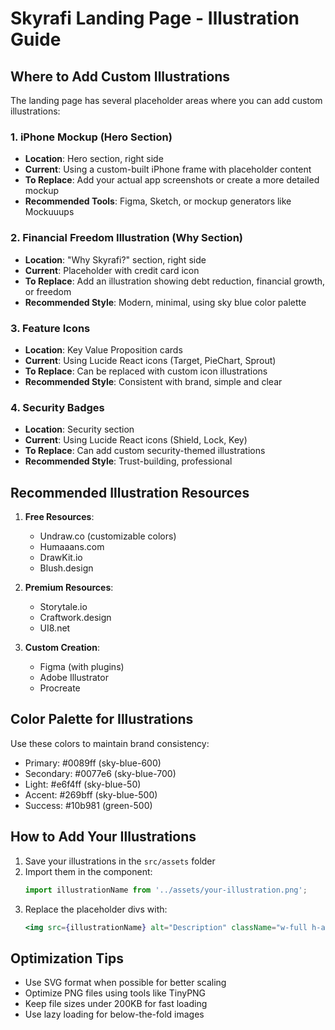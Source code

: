 # Skyrafi Landing Page - Illustration Guide

## Where to Add Custom Illustrations

The landing page has several placeholder areas where you can add custom illustrations:

### 1. iPhone Mockup (Hero Section)
- **Location**: Hero section, right side
- **Current**: Using a custom-built iPhone frame with placeholder content
- **To Replace**: Add your actual app screenshots or create a more detailed mockup
- **Recommended Tools**: Figma, Sketch, or mockup generators like Mockuuups

### 2. Financial Freedom Illustration (Why Section)
- **Location**: "Why Skyrafi?" section, right side
- **Current**: Placeholder with credit card icon
- **To Replace**: Add an illustration showing debt reduction, financial growth, or freedom
- **Recommended Style**: Modern, minimal, using sky blue color palette

### 3. Feature Icons
- **Location**: Key Value Proposition cards
- **Current**: Using Lucide React icons (Target, PieChart, Sprout)
- **To Replace**: Can be replaced with custom icon illustrations
- **Recommended Style**: Consistent with brand, simple and clear

### 4. Security Badges
- **Location**: Security section
- **Current**: Using Lucide React icons (Shield, Lock, Key)
- **To Replace**: Can add custom security-themed illustrations
- **Recommended Style**: Trust-building, professional

## Recommended Illustration Resources

1. **Free Resources**:
   - Undraw.co (customizable colors)
   - Humaaans.com
   - DrawKit.io
   - Blush.design

2. **Premium Resources**:
   - Storytale.io
   - Craftwork.design
   - UI8.net

3. **Custom Creation**:
   - Figma (with plugins)
   - Adobe Illustrator
   - Procreate

## Color Palette for Illustrations

Use these colors to maintain brand consistency:
- Primary: #0089ff (sky-blue-600)
- Secondary: #0077e6 (sky-blue-700)
- Light: #e6f4ff (sky-blue-50)
- Accent: #269bff (sky-blue-500)
- Success: #10b981 (green-500)

## How to Add Your Illustrations

1. Save your illustrations in the `src/assets` folder
2. Import them in the component:
   ```typescript
   import illustrationName from '../assets/your-illustration.png';
   ```
3. Replace the placeholder divs with:
   ```jsx
   <img src={illustrationName} alt="Description" className="w-full h-auto" />
   ```

## Optimization Tips

- Use SVG format when possible for better scaling
- Optimize PNG files using tools like TinyPNG
- Keep file sizes under 200KB for fast loading
- Use lazy loading for below-the-fold images